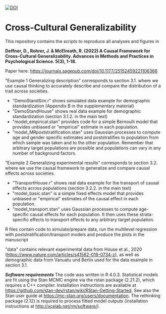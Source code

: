 <a href="https://zenodo.org/badge/latestdoi/353287502"><img src="https://zenodo.org/badge/353287502.svg" alt="DOI"></a>

# Cross-Cultural Generalizability

This repository contains the scripts to reproduce all analyses and figures in 

****Deffner, D., Rohrer, J. & McElreath, R. (2022) A Causal Framework for Cross-Cultural Generalizability. Advances in Methods and Practices in Psychological Science. 5(3), 1-18.****

Paper here: https://journals.sagepub.com/doi/10.1177/25152459221106366

"Example 1 Generalizing description" corresponds to section 3.1. where we use causal thinking to accurately describe and compare the distribution of a trait across societies.

- "DemoStandSim.r" shows simulated data example for demographic standardization (Appendix B in the supplementary material)
- "DemoStandHouse" shows real data example for demographic standardization (section 3.1.2. in the main text)
- "model_empirical.stan" provides code for a simple Bernoulli model that provides unbiased or "empirical" estimate in each population. 
- "model_MRpoststratification.stan" uses Gaussian processes to compute age and gender specific estimates and poststratifies to population from which sample was taken and to the other population. Remember that arbitrary target populations are possible and populations can vary in any number of background factors.


"Example 2 Generalizing experimental results" corresponds to section 3.2. where we use the causal framework to generalize and compare causal effects across societies.

- "TransportHouse.r" shows real data example for the transport of causal effects across populations (section 3.2.2. in the main text)
- "model_basic.stan" is a simple fixed effects model that provides unbiased or "empirical" estimates of the causal effect in each population.
- "model_transport.stan" uses Gaussian processes to compute age-specific causal effects for each population. It then uses these strata-specific effects to transport effects to any arbitrary target population.

R files contain code to simulate/prepare data, run the multilevel regression with poststratification/transport models and produce the plots in the manuscript

"data" contains relevant experimental data from House et al., 2020 (https://www.nature.com/articles/s41562-019-0734-z), 
as well as demographic data from Vanuatu und Berlin used for the data example in section 3.1.

***Software requirements***
The code was written in R 4.0.3. Statistical models are fit using the Stan MCMC engine via the rstan package (2.21.2), which requires a C++ compiler. Installation        instructions are available at https://github.com/stan-dev/rstan/wiki/RStan-Getting-Started. See also the Stan user guide at https://mc-stan.org/users/documentation. The rethinking package (2.12) is required to process fitted model outputs (installation instructions at http://xcelab.net/rm/software/).


